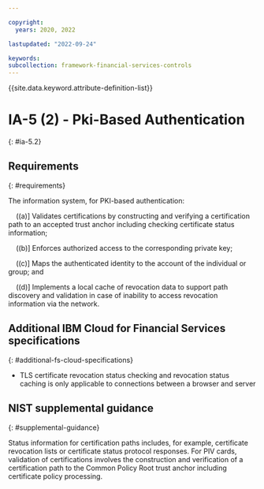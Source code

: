 ```yaml
---

copyright:
  years: 2020, 2022

lastupdated: "2022-09-24"

keywords: 
subcollection: framework-financial-services-controls
---
```


{{site.data.keyword.attribute-definition-list}}

# IA-5 (2) - Pki-Based Authentication
{: #ia-5.2}

## Requirements
{: #requirements}

The information system, for PKI-based authentication:

&nbsp;&nbsp;&nbsp;&nbsp;((a)\] Validates certifications by constructing and verifying a certification path to an accepted trust anchor including checking certificate status information;

&nbsp;&nbsp;&nbsp;&nbsp;((b)\] Enforces authorized access to the corresponding private key;

&nbsp;&nbsp;&nbsp;&nbsp;((c)\] Maps the authenticated identity to the account of the individual or group; and

&nbsp;&nbsp;&nbsp;&nbsp;((d)\] Implements a local cache of revocation data to support path discovery and validation in case of inability to access revocation information via the network.

## Additional IBM Cloud for Financial Services specifications
{: #additional-fs-cloud-specifications}

- TLS certificate revocation status checking and revocation status caching is only applicable to connections between a browser and server

## NIST supplemental guidance
{: #supplemental-guidance}

Status information for certification paths includes, for example, certificate revocation lists or certificate status protocol responses. For PIV cards, validation of certifications involves the construction and verification of a certification path to the Common Policy Root trust anchor including certificate policy processing.

